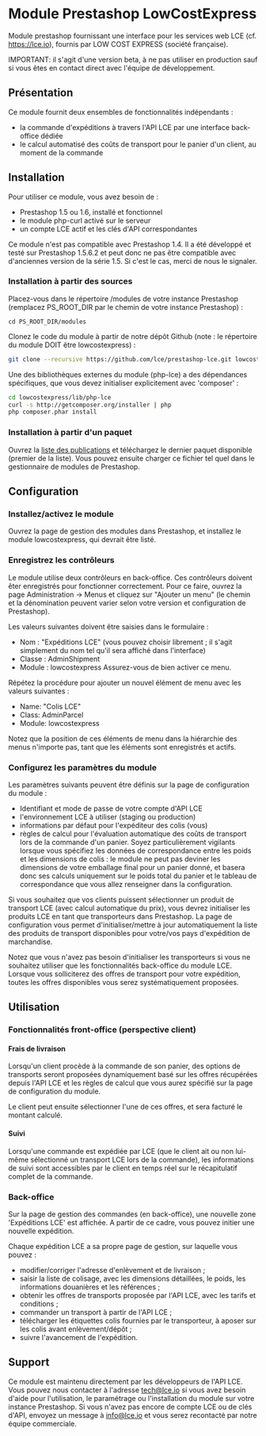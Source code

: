 Module Prestashop LowCostExpress
==============

Module prestashop fournissant une interface pour les services web LCE (cf. https://lce.io), fournis par LOW COST EXPRESS (société française).

IMPORTANT: il s'agit d'une version beta, à ne pas utiliser en production sauf si vous êtes en contact direct avec l'équipe de développement.

## Présentation

Ce module fournit deux ensembles de fonctionnalités indépendants :
- la commande d'expéditions à travers l'API LCE par une interface back-office dédiée
- le calcul automatisé des coûts de transport pour le panier d'un client, au moment de la commande

## Installation

Pour utiliser ce module, vous avez besoin de :
- Prestashop 1.5 ou 1.6, installé et fonctionnel
- le module php-curl activé sur le serveur
- un compte LCE actif et les clés d'API correspondantes

Ce module n'est pas compatible avec Prestashop 1.4.
Il a été développé et testé sur Prestashop 1.5.6.2 et peut donc ne pas être compatible avec d'anciennes version de la série 1.5. Si c'est le cas, merci de nous le signaler.

### Installation à partir des sources

Placez-vous dans le répertoire /modules de votre instance Prestashop (remplacez PS_ROOT_DIR par le chemin de votre instance Prestashop) :
```
cd PS_ROOT_DIR/modules
```

Clonez le code du module à partir de notre dépôt Github (note : le répertoire du module DOIT être lowcostexpress) :

```bash
git clone --recursive https://github.com/lce/prestashop-lce.git lowcostexpress
```

Une des bibliothèques externes du module (php-lce) a des dépendances spécifiques, que vous devez initialiser explicitement avec 'composer' :

```bash
cd lowcostexpress/lib/php-lce
curl -s http://getcomposer.org/installer | php
php composer.phar install
```

### Installation à partir d'un paquet

Ouvrez la [liste des publications](https://github.com/lce/prestashop-lce/releases) et téléchargez le dernier paquet disponible (premier de la liste).
Vous pouvez ensuite charger ce fichier tel quel dans le gestionnaire de modules de Prestashop.

## Configuration

### Installez/activez le module

Ouvrez la page de gestion des modules dans Prestashop, et installez le module lowcostexpress, qui devrait être listé.

### Enregistrez les contrôleurs

Le module utilise deux contrôleurs en back-office. Ces contrôleurs doivent êter enregistrés pour fonctionner correctement.
Pour ce faire, ouvrez la page Administration -> Menus et cliquez sur "Ajouter un menu" (le chemin et la dénomination peuvent varier selon votre version et configuration de Prestashop).

Les valeurs suivantes doivent être saisies dans le formulaire :
- Nom : "Expéditions LCE" (vous pouvez choisir librement ; il s'agit simplement du nom tel qu'il sera affiché dans l'interface)
- Classe : AdminShipment
- Module : lowcostexpress
Assurez-vous de bien activer ce menu.

Répétez la procédure pour ajouter un nouvel élément de menu avec les valeurs suivantes :
- Name: "Colis LCE"
- Class: AdminParcel
- Module: lowcostexpress

Notez que la position de ces éléments de menu dans la hiérarchie des menus n'importe pas, tant que les éléments sont enregistrés et actifs.

### Configurez les paramètres du module

Les paramètres suivants peuvent être définis sur la page de configuration du module :
* Identifiant et mode de passe de votre compte d'API LCE
* l'environnement LCE à utiliser (staging ou production)
* informations par défaut pour l'expéditeur des colis (vous)
* règles de calcul pour l'évaluation automatique des coûts de transport lors de la commande d'un panier. Soyez particulièrement vigilants lorsque vous spécifiez les données de correspondance entre les poids et les dimensions de colis : le module ne peut pas deviner les dimensions de votre emballage final pour un panier donné, et basera donc ses calculs uniquement sur le poids total du panier et le tableau de correspondance que vous allez renseigner dans la configuration.

Si vous souhaitez que vos clients puissent sélectionner un produit de transport LCE (avec calcul automatique du prix), vous devrez initialiser les produits LCE en tant que transporteurs dans Prestashop.
La page de configuration vous permet d'initialiser/mettre à jour automatiquement la liste des produits de transport disponibles pour votre/vos pays d'expédition de marchandise.

Notez que vous n'avez pas besoin d'initialiser les transporteurs si vous ne souhaitez utiliser que les fonctionnalités back-office du module LCE. Lorsque vous solliciterez des offres de transport pour votre expédition, toutes les offres disponibles vous serez systématiquement proposées.

## Utilisation

### Fonctionnalités front-office (perspective client)

#### Frais de livraison

Lorsqu'un client procède à la commande de son panier, des options de transports seront proposées dynamiquement basé sur les offres récupérées depuis l'API LCE et les règles de calcul que vous aurez spécifié sur la page de configuration du module.

Le client peut ensuite sélectionner l'une de ces offres, et sera facturé le montant calculé.

#### Suivi

Lorsqu'une commande est expédiée par LCE (que le client ait ou non lui-même sélectionné un transport LCE lors de la commande), les informations de suivi sont accessibles par le client en temps réel sur le récapitulatif complet de la commande.

### Back-office

Sur la page de gestion des commandes (en back-office), une nouvelle zone 'Expéditions LCE' est affichée. A partir de ce cadre, vous pouvez initier une nouvelle expédition.

Chaque expédition LCE a sa propre page de gestion, sur laquelle vous pouvez :
* modifier/corriger l'adresse d'enlèvement et de livraison ;
* saisir la liste de colisage, avec les dimensions détaillées, le poids, les informations douanières et les références ;
* obtenir les offres de transports proposée par l'API LCE, avec les tarifs et conditions ;
* commander un transport à partir de l'API LCE ;
* télécharger les étiquettes colis fournies par le transporteur, à aposer sur les colis avant enlèvement/dépôt ;
* suivre l'avancement de l'expédition.

## Support

Ce module est maintenu directement par les développeurs de l'API LCE. Vous pouvez nous contacter à l'adresse tech@lce.io si vous avez besoin d'aide pour l'utilisation, le paramétrage ou l'installation du module sur votre instance Prestashop. Si vous n'avez pas encore de compte LCE ou de clés d'API, envoyez un message à info@lce.io et vous serez recontacté par notre équipe commerciale.
